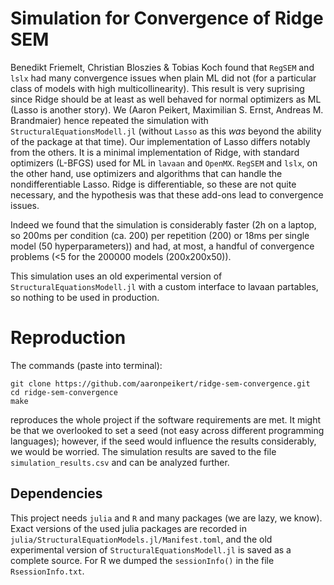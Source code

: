 # Simulation for Convergence of Ridge SEM

Benedikt Friemelt, Christian Bloszies & Tobias Koch found that `RegSEM` and `lslx` had many convergence issues when plain ML did not (for a particular class of models with high multicollinearity).
This result is very suprising since Ridge should be at least as well behaved for normal optimizers as ML (Lasso is another story).
We (Aaron Peikert, Maximilian S. Ernst, Andreas M. Brandmaier) hence repeated the simulation with `StructuralEquationsModell.jl` (without `Lasso` as this *was* beyond the ability of the package at that time).
Our implementation of Lasso differs notably from the others.
It is a minimal implementation of Ridge, with standard optimizers (L-BFGS) used for ML in `lavaan` and `OpenMX`.
`RegSEM` and `lslx`, on the other hand, use optimizers and algorithms that can handle the nondifferentiable Lasso.
Ridge is differentiable, so these are not quite necessary, and the hypothesis was that these add-ons lead to convergence issues.

Indeed we found that the simulation is considerably faster (2h on a laptop, so 200ms per condition (ca. 200) per repetition (200) or 18ms per single model (50 hyperparameters)) and had, at most, a handful of convergence problems (<5 for the 200000 models (200x200x50)).

This simulation uses an old experimental version of `StructuralEquationsModell.jl` with a custom interface to lavaan partables, so nothing to be used in production.

# Reproduction

The commands (paste into terminal):

```
git clone https://github.com/aaronpeikert/ridge-sem-convergence.git
cd ridge-sem-convergence
make
```

reproduces the whole project if the software requirements are met.
It might be that we overlooked to set a seed (not easy across different programming languages); however, if the seed would influence the results considerably, we would be worried.
The simulation results are saved to the file `simulation_results.csv` and can be analyzed further.

## Dependencies

This project needs `julia` and `R` and many packages (we are lazy, we know).
Exact versions of the used julia packages are recorded in `julia/StructuralEquationModels.jl/Manifest.toml`, and the old experimental version of `StructuralEquationsModell.jl` is saved as a complete source.
For R we dumped the `sessionInfo()` in the file `RsessionInfo.txt`.
